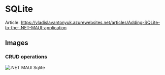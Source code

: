 # SQLite

Article: https://vladislavantonyuk.azurewebsites.net/articles/Adding-SQLite-to-the-.NET-MAUI-application

## Images

### CRUD operations

![.NET MAUI Sqlite](https://vladislavantonyuk.sirv.com/vladislavantonyuk/articles/sqlite2.png)